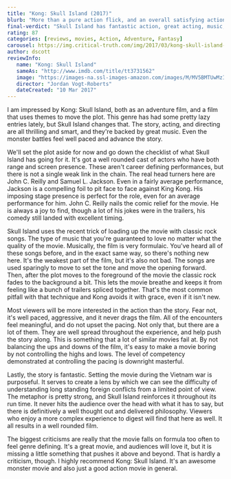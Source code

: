 ```yaml
---
title: "Kong: Skull Island (2017)"
blurb: "More than a pure action flick, and an overall satisfying action experience."
final-verdict: "Skull Island has fantastic action, great acting, music, and even has a few things to say. Go see it."
rating: 87
categories: [reviews, movies, Action, Adventure, Fantasy]
carousel: https://img.critical-truth.com/img/2017/03/kong-skull-island-cover.jpg
author: dscott
reviewInfo:
   name: "Kong: Skull Island"
   sameAs: "http://www.imdb.com/title/tt3731562"
   image: "https://images-na.ssl-images-amazon.com/images/M/MV5BMTUwMzI5ODEwNF5BMl5BanBnXkFtZTgwNjAzNjI2MDI@._V1_SX300.jpg"
   director: "Jordan Vogt-Roberts"
   dateCreated: "10 Mar 2017"
---
```



I am impressed by Kong: Skull Island, both as an adventure film, and a film that uses themes to move the plot. This genre has had some pretty lazy entries lately, but Skull Island changes that. The story, acting, and directing are all thrilling and smart, and they're backed by great music. Even the monster battles feel well paced and advance the story.

We'll set the plot aside for now and go down the checklist of what Skull Island has going for it. It's got a well rounded cast of actors who have both range and screen presence. These aren't career defining performances, but there is not a single weak link in the chain. The real head turners here are John C. Reilly and Samuel L. Jackson. Even in a fairly average performance, Jackson is a compelling foil to pit face to face against King Kong. His imposing stage presence is perfect for the role, even for an average performance for him. John C. Reilly nails the comic relief for the movie. He is always a joy to find, though a lot of his jokes were in the trailers, his comedy still landed with excellent timing.

Skull Island uses the recent trick of loading up the movie with classic rock songs. The type of music that you're guaranteed to love no matter what the quality of the movie. Musically, the film is very formulaic. You've heard all of these songs before, and in the exact same way, so there's nothing new here. It's the weakest part of the film, but it's also not bad. The songs are used sparingly to move to set the tone and move the opening forward. Then, after the plot moves to the foreground of the movie the classic rock fades to the background a bit. This lets the movie breathe and keeps it from feeling like a bunch of trailers spliced together. That's the most common pitfall with that technique and Kong avoids it with grace, even if it isn't new.

Most viewers will be more interested in the action than the story. Fear not, it's well paced, aggressive, and it never drags the film. All of the encounters feel meaningful, and do not upset the pacing. Not only that, but there are a lot of them. They are well spread throughout the experience, and help push the story along. This is something that a lot of similar movies fail at. By not balancing the ups and downs of the film, it's easy to make a movie boring by not controlling the highs and lows. The level of competency demonstrated at controlling the pacing is downright masterful.

Lastly, the story is fantastic. Setting the movie during the Vietnam war is purposeful. It serves to create a lens by which we can see the difficulty of understanding long standing foreign conflicts from a limited point of view. The metaphor is pretty strong, and Skull Island reinforces it throughout its run time. It never hits the audience over the head with what it has to say, but there is definitively a well thought out and delivered philosophy. Viewers who enjoy a more complex experience to digest will find that here as well. It all results in a well rounded film.

The biggest criticisms are really that the movie falls on formula too often to feel genre defining. It's a great movie, and audiences will love it, but it is missing a little something that pushes it above and beyond. That is hardly a criticism, though. I highly recommend Kong: Skull Island. It's an awesome monster movie and also just a good action movie in general.

